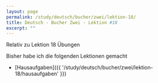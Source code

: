 ```yaml
---
layout: page
permalink: /study/deutsch/bucher/zwei/lektion-18/
title: Deutsch - Bucher Zwei - Lektion #18
excerpt: ""
---
```


Relativ zu Lektion 18 Übungen

Bisher habe ich die folgenden Lektionen gemacht

* [Hausaufgaben]({{ '/study/deutsch/bucher/zwei/lektion-18/hausaufgaben' }})

